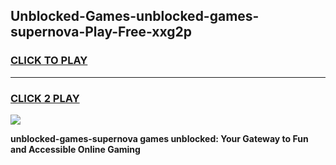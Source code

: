 
## Unblocked-Games-unblocked-games-supernova-Play-Free-xxg2p
<h3>
<a href="https://premium76.site?title=unblocked-games-supernova&ref=18A1">CLICK TO PLAY</a></h3>
<hr>

<h3>
<a href="https://premium76.site?title=unblocked-games-supernova&ref=18A1">CLICK 2 PLAY</a>
  
</h3>

<a href="https://premium76.site?title=unblocked-games-supernova&ref=18A1"><img src="https://clearcache.store/games.png"></a>


**unblocked-games-supernova games unblocked: Your Gateway to Fun and Accessible Online Gaming**
